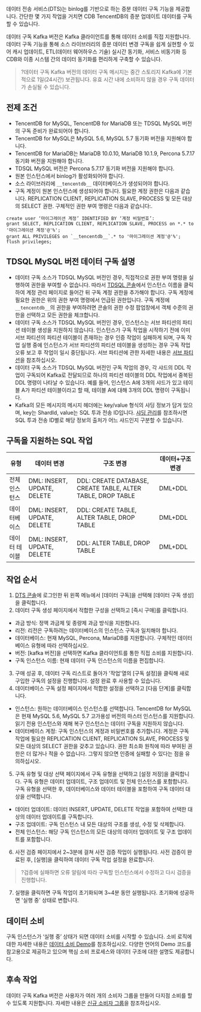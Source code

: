 데이터 전송 서비스(DTS)는 binlog를 기반으로 하는 증분 데이터 구독 기능을 제공합니다. 간단한 몇 가지 작업을 거치면 CDB TencentDB의 증분 업데이트 데이터를 구독할 수 있습니다.

데이터 구독 Kafka 버전은 Kafka 클라이언트를 통해 데이터 소비를 직접 지원합니다. 데이터 구독 기능을 통해 소스 라이브러리의 증분 데이터 변경 구독을 쉽게 실현할 수 있어 캐시 업데이트, ETL(데이터 웨어하우스 기술) 실시간 동기화, 서비스 비동기화 등 CDB와 이종 시스템 간의 데이터 동기화를 편리하게 구축할 수 있습니다.
>?데이터 구독 Kafka 버전의 데이터 구독 메시지는 중간 스토리지 Kafka에 기본적으로 1일(24시간) 보관됩니다. 유효 시간 내에 소비하지 않을 경우 구독 데이터가 손실될 수 있습니다.
>
## 전제 조건
- TencentDB for MySQL, TencentDB for MariaDB 또는 TDSQL MySQL 버전의 구독 준비가 완료되어야 합니다.
 - TencentDB for MySQL은 MySQL 5.6, MySQL 5.7 동기화 버전을 지원해야 합니다.
 - TencentDB for MariaDB는 MariaDB 10.0.10, MariaDB 10.1.9, Percona 5.7.17 동기화 버전을 지원해야 합니다.
 - TDSQL MySQL 버전은 Percona 5.7.17 동기화 버전을 지원해야 합니다.
- 원본 인스턴스에서 binlog가 활성화되어야 합니다.
- 소스 라이브러리에 `__tencentdb__` 데이터베이스가 생성되어야 합니다.
- 구독 계정이 원본 인스턴스에 생성되어야 합니다. 필요한 계정 권한은 다음과 같습니다. REPLICATION CLIENT, REPLICATION SLAVE, PROCESS 및 모든 대상의 SELECT 권한.
구체적인 권한 부여 명령은 다음과 같습니다:.
```
create user ‘마이그레이션 계정’ IDENTIFIED BY ‘계정 비밀번호’:
grant SELECT, REPLICATION CLIENT, REPLICATION SLAVE, PROCESS on *.* to '마이그레이션 계정'@'%';
grant ALL PRIVILEGES on `__tencentdb__`.* to '마이그레이션 계정'@'%';
flush privileges;
```

## TDSQL MySQL 버전 데이터 구독 설명
- 데이터 구독 소스가 TDSQL MySQL 버전인 경우, 직접적으로 권한 부여 명령을 실행하여 권한을 부여할 수 없습니다. 따라서 [TDSQL 콘솔](https://console.cloud.tencent.com/tdsqld)에서 인스턴스 이름을 클릭하여 계정 관리 페이지로 들어간 뒤 구독 계정 권한을 추가해야 합니다.
구독 계정에 필요한 권한은 위의 권한 부여 명령에서 언급된 권한입니다. 구독 계정에 `__tencentdb__`의 권한을 부여하려면 콘솔의 권한 수정 팝업창에서 객체 수준의 권한을 선택하고 모든 권한을 체크합니다.
- 데이터 구독 소스가 TDSQL MySQL 버전인 경우, 인스턴스는 서브 파티션의 파티션 테이블 생성을 지원하지 않습니다. 인스턴스가 구독 작업을 시작하기 전에 이미 서브 파티션의 파티션 테이블이 존재하는 경우 인증 작업이 실패하게 되며, 구독 작업 실행 중에 인스턴스가 서브 파티션의 파티션 테이블을 생성하는 경우 구독 작업 오류 보고 후 작업이 일시 중단됩니다.
서브 파티션에 관한 자세한 내용은 [서브 파티션](https://intl.cloud.tencent.com/document/product/1042/33361)을 참조하십시오.
- 데이터 구독 소스가 TDSQL MySQL 버전인 구독 작업의 경우, 각 샤드의 DDL 작업이 구독되어 Kafka로 전달되므로 하나의 파티션 테이블의 DDL 작업에서 중복된 DDL 명령이 나타날 수 있습니다. 예를 들어, 인스턴스 A에 3개의 샤드가 있고 테이블 A가 파티션 테이블이라고 할 때, 테이블 A에 대해 3개의 DDL 명령이 구독됩니다.
- Kafka의 모든 메시지의 메시지 헤더에는 key/value 형식의 샤딩 정보가 담겨 있으며, key는 ShardId, value는 SQL 투과 전송 ID입니다. [샤딩 관리](https://console.cloud.tencent.com/tdsqld)를 참조하시면 SQL 투과 전송 ID별로 해당 정보의 출처가 어느 샤드인지 구분할 수 있습니다.

## 구독을 지원하는 SQL 작업
|  유형      | 데이터 변경                    | 구조 변경                                                    | 데이터+구조 변경 |
| ------ | --------------------------- | ----------------------------------------------------------- | ------------- |
| 전체 인스턴스 | DML: INSERT, UPDATE, DELETE | DDL: CREATE DATABASE, CREATE TABLE, ALTER TABLE, DROP TABLE | DML+DDL       |
| 데이터베이스 | DML: INSERT, UPDATE, DELETE | DDL: CREATE TABLE, ALTER TABLE, DROP TABLE    | DML+DDL       |
| 데이터 테이블 | DML: INSERT, UPDATE, DELETE | DDL: ALTER TABLE, DROP TABLE                            | DML+DDL       |

## 작업 순서
1. [DTS 콘솔](https://console.cloud.tencent.com/dts/dss)에 로그인한 뒤 왼쪽 메뉴에서 [데이터 구독]을 선택해 [데이터 구독 생성]을 클릭합니다.
2. 데이터 구독 생성 페이지에서 적합한 구성을 선택하고 [즉시 구매]를 클릭합니다.
 - 과금 방식: 정액 과금제 및 종량제 과금 방식을 지원합니다.
 - 리전: 리전은 구독하려는 데이터베이스의 인스턴스 구독과 일치해야 합니다.
 - 데이터베이스: 현재 MySQL, Percona, MariaDB를 지원합니다. 구체적인 데이터베이스 유형에 따라 선택하십시오.
 - 버전: [kafka 버전]을 선택하면 Kafka 클라이언트를 통한 직접 소비를 지원합니다.
 - 구독 인스턴스 이름: 현재 데이터 구독 인스턴스의 이름을 편집합니다.
3. 구매 성공 후, 데이터 구독 리스트로 돌아가 '작업'열의 [구독 설정]을 클릭해 새로 구입한 구독의 설정을 진행합니다. 설정 완료 후 사용할 수 있습니다.
4. 데이터베이스 구독 설정 페이지에서 적합한 설정을 선택하고 [다음 단계]를 클릭합니다.
 - 인스턴스: 원하는 데이터베이스 인스턴스를 선택합니다. TencentDB for MySQL은 현재 MySQL 5.6, MySQL 5.7 고가용성 버전의 마스터 인스턴스를 지원합니다. 읽기 전용 인스턴스와 재해 복구 인스턴스는 데이터 구독을 지원하지 않습니다.
 - 데이터베이스 계정: 구독 인스턴스의 계정과 비밀번호를 추가합니다. 계정은 구독 작업에 필요한 REPLICATION CLIENT, REPLICATION SLAVE, PROCESS 및 모든 대상의 SELECT 권한을 갖추고 있습니다. 권한 최소화 원칙에 따라 부여된 권한은 더 많거나 적을 수 없습니다. 그렇지 않으면 인증에 실패할 수 있다는 점을 유의하십시오.
5. 구독 유형 및 대상 선택 페이지에서 구독 유형을 선택하고 [설정 저장]을 클릭합니다.
구독 유형은 데이터 업데이트, 구조 업데이트 및 전체 인스턴스를 포함합니다. 구독 유형을 선택한 후, 데이터베이스와 데이터 테이블을 포함하여 구독 데이터 대상을 선택합니다.
  - 데이터 업데이트: 데이터 INSERT, UPDATE, DELETE 작업을 포함하여 선택한 대상의 데이터 업데이트를 구독합니다.
  - 구조 업데이트: 구독 인스턴스 내 모든 대상의 구조를 생성, 수정 및 삭제합니다.
  - 전체 인스턴스: 해당 구독 인스턴스의 모든 대상의 데이터 업데이트 및 구조 업데이트를 포함합니다.
6. 사전 검증 페이지에서 2~3분에 걸쳐 사전 검증 작업이 실행됩니다. 사전 검증이 완료된 후, [실행]을 클릭하여 데이터 구독 작업 설정을 완료합니다.
>?검증에 실패하면 오류 알림에 따라 구독할 인스턴스에서 수정하고 다시 검증을 진행합니다.
>
7. 실행을 클릭하면 구독 작업이 초기화되며 3~4분 동안 실행됩니다. 초기화에 성공하면 '실행 중' 상태로 변합니다.

## 데이터 소비
구독 인스턴스가 ‘실행 중’ 상태가 되면 데이터 소비를 시작할 수 있습니다. 소비 로직에 대한 자세한 내용은 [데이터 소비 Demo](https://intl.cloud.tencent.com/document/product/571/39538)를 참조하십시오. 다양한 언어의 Demo 코드를 참고용으로 제공하고 있으며 핵심 소비 프로세스와 데이터 구조에 대한 설명도 제공합니다.

## 후속 작업
데이터 구독 Kafka 버전은 사용자가 여러 개의 소비자 그룹을 만들어 다지점 소비를 할 수 있도록 지원합니다. 자세한 내용은 [신규 소비자 그룹](https://intl.cloud.tencent.com/zh/document/product/571/39534)을 참조하십시오.
